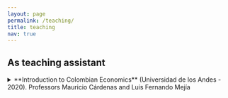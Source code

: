 ```yaml
---
layout: page
permalink: /teaching/
title: teaching
nav: true
---
```


## As teaching assistant
<details>
  <summary>**Introduction to Colombian Economics** (Universidad de los Andes - 2020). Professors Mauricio Cárdenas and Luis Fernando Mejía</summary>

  Lecture 1: What do economists know? / Production and income [slides](https://www.dropbox.com/s/9bin7swkk5zq6xk/Clase_1_IEC.pdf?dl=0)

  Lecture 2: Economic growth and productivity [slides](https://www.dropbox.com/s/qacp8imw7ol8d9t/Clase_2_IEC.pdf?dl=0)

  Lecture 3: Money, prices and the nominal exchange rate [slides](https://www.dropbox.com/s/b56cb9s7ohq0xsp/Clase_3_IEC.pdf?dl=0)

  Lecture 4: The external sector [slides](https://www.dropbox.com/s/90jeva4qmnlrof1/Clase_4_IEC.pdf?dl=0)

  Lecture 5: Trade policy and dutch disease [slides](https://www.dropbox.com/s/ci0nytwhak01bxi/Clase_5_IEC.pdf?dl=0)

  Lecture 6: State capacity, institutions and conflict [slides](https://www.dropbox.com/s/fnigjlhiuco47hy/Clase_6_IEC.pdf?dl=0)

  Lecture 7: Fiscal policy [slides](https://www.dropbox.com/s/nbom8t3mfwkltpw/Clase_7_IEC.pdf?dl=0)

  Lecture 8: Labor markets [slides](https://www.dropbox.com/s/s3zo4b8h8wa7sbi/Clase_8_IEC.pdf?dl=0)

  Lecture 9: Finance [slides](https://www.dropbox.com/s/7i45h8pvi6p4967/Clase_9_IEC.pdf?dl=0)

  Lecture 10: Human capital [slides](https://www.dropbox.com/s/89rpxsi03e8w9vn/Clase_10_IEC.pdf?dl=0)

  Lecture 11: Poverty and inequality [slides](https://www.dropbox.com/s/1ti3zctc873q98n/Clase_11_IEC.pdf?dl=0)

  Lecture 12: Social policy [slides](https://www.dropbox.com/s/n5hw3sdlrz7my1o/Clase_12_IEC.pdf?dl=0)

  Final thoughts: Some unsolicited advice for young economists [slides](https://www.dropbox.com/s/7exwn21vpuvdp9b/CNS.pdf?dl=0)

</details>
